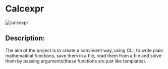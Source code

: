 # Calcexpr

![calcexpr](https://github.com/user-attachments/assets/1357c865-dcd2-4c1c-9fb8-880faa92f57a)

Description:
-

The aim of the project is to create a convinient way, using CLI, to write plain mathematical functions, save them in a file, read them from a file and solve them by passing arguments(these functions are just like templates).
